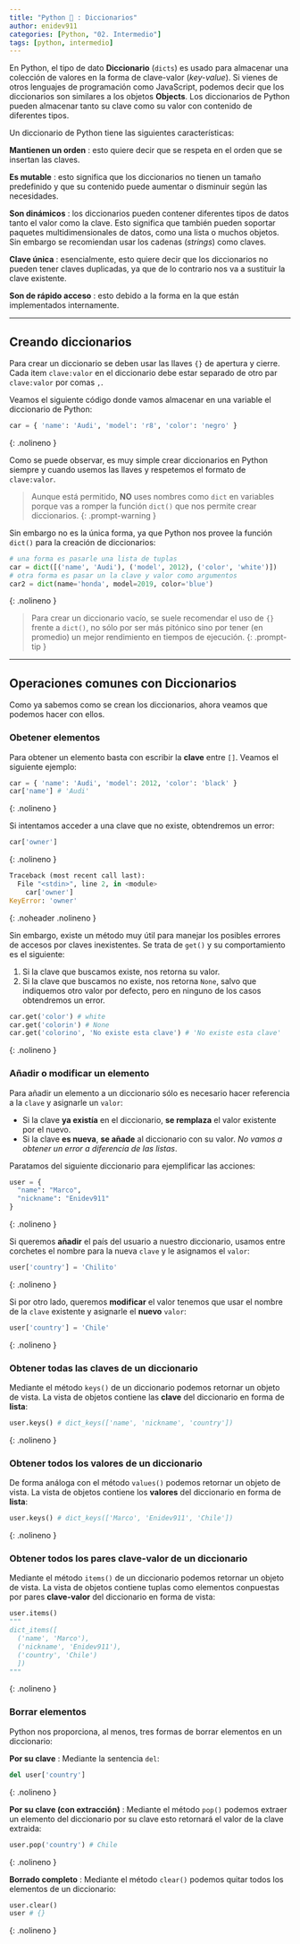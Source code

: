 ```yaml
---
title: "Python 🐍 : Diccionarios"
author: enidev911
categories: [Python, "02. Intermedio"]
tags: [python, intermedio]
---
```


En Python, el tipo de dato **Diccionario** (`dicts`) es usado para almacenar una colección de valores en la forma de clave-valor (*key-value*). Si vienes de otros lenguajes de programación como JavaScript, podemos decir que los diccionarios son similares a los objetos **Objects**. Los diccionarios de Python pueden almacenar tanto su clave como su valor con contenido de diferentes tipos.

Un diccionario de Python tiene las siguientes características:

**Mantienen un orden**
: esto quiere decir que se respeta en el orden que se insertan las claves.

**Es mutable**
: esto significa que los diccionarios no tienen un tamaño predefinido y que su contenido puede aumentar o disminuir según las necesidades.

**Son dinámicos**
: los diccionarios pueden contener diferentes tipos de datos tanto el valor como la clave. Esto significa que también pueden soportar paquetes multidimensionales de datos, como una lista o muchos objetos. Sin embargo se recomiendan usar los cadenas (*strings*) como claves.

**Clave única**
: esencialmente, esto quiere decir que los diccionarios no pueden tener claves duplicadas, ya que de lo contrario nos va a sustituir la clave existente.

**Son de rápido acceso**
: esto debido a la forma en la que están implementados internamente.

---

## **Creando diccionarios**

Para crear un diccionario se deben usar las llaves `{}` de apertura y cierre. Cada item `clave:valor` en el diccionario debe estar separado de otro par `clave:valor` por comas `,`. 

Veamos el siguiente código donde vamos almacenar en una variable el diccionario de Python:

```python
car = { 'name': 'Audi', 'model': 'r8', 'color': 'negro' }
```
{: .nolineno }


Como se puede observar, es muy simple crear diccionarios en Python siempre y cuando usemos las llaves y respetemos el formato de `clave:valor`.

> Aunque está permitido, **NO** uses nombres como `dict` en variables porque vas a romper la función `dict()` que nos permite crear diccionarios.
{: .prompt-warning }

Sin embargo no es la única forma, ya que Python nos provee la función `dict()` para la creación de diccionarios:

```python
# una forma es pasarle una lista de tuplas
car = dict([('name', 'Audi'), ('model', 2012), ('color', 'white')])
# otra forma es pasar un la clave y valor como argumentos
car2 = dict(name='honda', model=2019, color='blue')
```
{: .nolineno }

> Para crear un diccionario vacío, se suele recomendar el uso de `{}` frente a `dict()`, no sólo por ser más pitónico sino por tener (en promedio) un mejor rendimiento en tiempos de ejecución.
{: .prompt-tip }

---

## **Operaciones comunes con Diccionarios**

Como ya sabemos como se crean los diccionarios, ahora veamos que podemos hacer con ellos.

### **Obetener elementos**

Para obtener un elemento basta con escribir la **clave** entre `[]`. Veamos el siguiente ejemplo:

```python
car = { 'name': 'Audi', 'model': 2012, 'color': 'black' }
car['name'] # 'Audi'
```
{: .nolineno }

Si intentamos acceder a una clave que no existe, obtendremos un error:

```py
car['owner']
```
{: .nolineno }

```python
Traceback (most recent call last):
  File "<stdin>", line 2, in <module>
    car['owner']
KeyError: 'owner'
```
{: .noheader .nolineno }

Sin embargo, existe un método muy útil para manejar los posibles errores de accesos por claves inexistentes. Se trata de `get()` y su comportamiento es el siguiente:

1. Si la clave que buscamos existe, nos retorna su valor.
2. Si la clave que buscamos no existe, nos retorna `None`, salvo que indiquemos otro valor por defecto, pero en ninguno de los casos obtendremos un error.

```python
car.get('color') # white
car.get('colorin') # None
car.get('colorino', 'No existe esta clave') # 'No existe esta clave'
```
{: .nolineno }

### Añadir o modificar un elemento

Para añadir un elemento a un diccionario sólo es necesario hacer referencia a la `clave` y asignarle un `valor`:

- Si la clave **ya existía** en el diccionario, **se remplaza** el valor existente por el nuevo.
- Si la clave **es nueva**, **se añade** al diccionario con su valor. *No vamos a obtener un error a diferencia de las listas*.

Paratamos del siguiente diccionario para ejemplificar las acciones:

```python
user = {
  "name": "Marco",
  "nickname": "Enidev911"
}
```
{: .nolineno }

Si queremos **añadir** el país del usuario a nuestro diccionario, usamos entre corchetes el nombre para la nueva `clave` y le asignamos el `valor`:

```python
user['country'] = 'Chilito'
```
{: .nolineno }


Si por otro lado, queremos **modificar** el valor tenemos que usar el nombre de la `clave` existente y asignarle el **nuevo** `valor`:

```python
user['country'] = 'Chile'
```
{: .nolineno }


### **Obtener todas las claves de un diccionario**

Mediante el método `keys()` de un diccionario podemos retornar un objeto de vista. La vista de objetos contiene las **clave** del diccionario en forma de **lista**:

```python
user.keys() # dict_keys(['name', 'nickname', 'country'])
```
{: .nolineno }

### **Obtener todos los valores de un diccionario**

De forma análoga con el método `values()` podemos retornar un objeto de vista. La vista de objetos contiene los **valores** del diccionario en forma de **lista**:

```python
user.keys() # dict_keys(['Marco', 'Enidev911', 'Chile'])
```
{: .nolineno }

### **Obtener todos los pares clave-valor de un diccionario**

Mediante el método `items()` de un diccionario podemos retornar un objeto de vista. La vista de objetos contiene tuplas como elementos conpuestas por pares **clave-valor** del diccionario en forma de vista:

```python
user.items() 
"""
dict_items([
  ('name', 'Marco'),
  ('nickname', 'Enidev911'),
  ('country', 'Chile')
  ])
"""
```
{: .nolineno }

### **Borrar elementos**

Python nos proporciona, al menos, tres formas de borrar elementos en un diccionario:

**Por su clave**
: Mediante la sentencia `del`:

```python
del user['country']
```
{: .nolineno }

**Por su clave (con extracción)**
: Mediante el método `pop()` podemos extraer un elemento del diccionario por su clave esto retornará el valor de la clave extraida:

```python
user.pop('country') # Chile
```
{: .nolineno }

**Borrado completo**
: Mediante el método `clear()` podemos quitar todos los elementos de un diccionario:

```python
user.clear()
user # {}
```
{: .nolineno }
